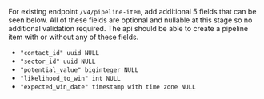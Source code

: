 For existing endpoint `/v4/pipeline-item`, add additional 5 fields that can be seen below. All of these fields are optional and nullable at this stage so no additional validation required. The api should be able to create a pipeline item with or without any of these fields.

- `"contact_id" uuid NULL`
- `"sector_id" uuid NULL`
- `"potential_value" biginteger NULL`
- `"likelihood_to_win" int NULL`
- `"expected_win_date" timestamp with time zone NULL`
